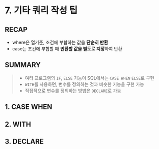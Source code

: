 # 7. 기타 쿼리 작성 팁

## RECAP
- where은 열기준, 조건에 부합하는 값을 **단순히 반환**
- case는 조건에 부합할 때 **반환할 값을 별도로 지정**하여 반환

## SUMMARY
>- 여타 프로그램의 `IF`, `ELSE` 기능이 SQL에서는 `CASE WHEN` `ELSE`로 구현
>- `WITH`를 사용하면, 변수를 정의하는 것과 비슷한 기능을 구현 가능
>- 직접적으로 변수를 정의하는 방법은 `DECLARE`로 가능

## 1. CASE WHEN

## 2. WITH

## 3. DECLARE

